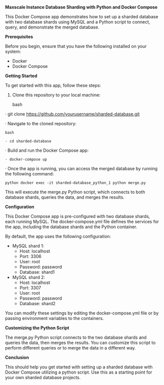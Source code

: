 **Maxscale Instance Database Sharding with Python and Docker Compose**

This Docker Compose app demonstrates how to set up a sharded database with two database shards using MySQL and a Python script to connect, query, and demonstrate the merged database.

**Prerequisites**

Before you begin, ensure that you have the following installed on your system:

-   Docker
-   Docker Compose

**Getting Started**

To get started with this app, follow these steps:

1.  Clone this repository to your local machine:

    bash

· git clone https://github.com/yourusername/sharded-database.git

· Navigate to the cloned repository:
```
bash

· cd sharded-database
```
· Build and run the Docker Compose app:
```
· docker-compose up
```
· Once the app is running, you can access the merged database by running the following command:

```
python docker exec -it sharded-database_python_1 python merge.py
```

This will execute the merge.py Python script, which connects to both database shards, queries the data, and merges the results.

**Configuration**

This Docker Compose app is pre-configured with two database shards, each running MySQL. The docker-compose.yml file defines the services for the app, including the database shards and the Python container.

By default, the app uses the following configuration:

-   MySQL shard 1:
    -   Host: localhost
    -   Port: 3306
    -   User: root
    -   Password: password
    -   Database: shard1
-   MySQL shard 2:
    -   Host: localhost
    -   Port: 3307
    -   User: root
    -   Password: password
    -   Database: shard2

You can modify these settings by editing the docker-compose.yml file or by passing environment variables to the containers.

**Customizing the Python Script**

The merge.py Python script connects to the two database shards and queries the data, then merges the results. You can customize this script to perform different queries or to merge the data in a different way.

**Conclusion**

This should help you get started with setting up a sharded database with Docker Compose utilizing a python script. Use this as a starting point for your own sharded database projects.
